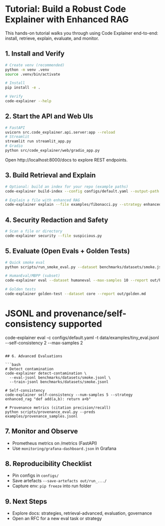 # Tutorial: Build a Robust Code Explainer with Enhanced RAG

This hands-on tutorial walks you through using Code Explainer end-to-end: install, retrieve, explain, evaluate, and monitor.

## 1. Install and Verify

```bash
# Create venv (recommended)
python -m venv .venv
source .venv/bin/activate

# Install
pip install -e .

# Verify
code-explainer --help
```

## 2. Start the API and Web UIs

```bash
# FastAPI
uvicorn src.code_explainer.api.server:app --reload
# Streamlit
streamlit run streamlit_app.py
# Gradio
python src/code_explainer/web/gradio_app.py
```

Open http://localhost:8000/docs to explore REST endpoints.

## 3. Build Retrieval and Explain

```bash
# Optional: build an index for your repo (example paths)
code-explainer build-index --config configs/default.yaml --output-path data/code_retrieval_index.faiss

# Explain a file with enhanced RAG
code-explainer explain --file examples/fibonacci.py --strategy enhanced_rag
```

## 4. Security Redaction and Safety

```bash
# Scan a file or directory
code-explainer security --file suspicious.py
```

## 5. Evaluate (Open Evals + Golden Tests)

```bash
# Quick smoke eval
python scripts/run_smoke_eval.py --dataset benchmarks/datasets/smoke.jsonl

# HumanEval/MBPP (subset)
code-explainer eval --dataset humaneval --max-samples 10 --report out/humaneval.md

# Golden tests
code-explainer golden-test --dataset core --report out/golden.md
```
# JSONL and provenance/self-consistency supported
code-explainer eval -c configs/default.yaml -t data/examples/tiny_eval.jsonl --self-consistency 2 --max-samples 2
```

## 6. Advanced Evaluations

```bash
# Detect contamination
code-explainer detect-contamination \
  --eval-jsonl benchmarks/datasets/smoke.jsonl \
  --train-jsonl benchmarks/datasets/smoke.jsonl

# Self-consistency
code-explainer self-consistency --num-samples 5 --strategy enhanced_rag "def add(a,b): return a+b"

# Provenance metrics (citation precision/recall)
python scripts/provenance_eval.py --preds examples/provenance_samples.jsonl
```

## 7. Monitor and Observe

- Prometheus metrics on /metrics (FastAPI)
- Use `monitoring/grafana-dashboard.json` in Grafana

## 8. Reproducibility Checklist

- Pin configs in `configs/`
- Save artefacts `--save-artefacts out/run_.../`
- Capture env: `pip freeze` into run folder

## 9. Next Steps

- Explore docs: strategies, retrieval-advanced, evaluation, governance
- Open an RFC for a new eval task or strategy

